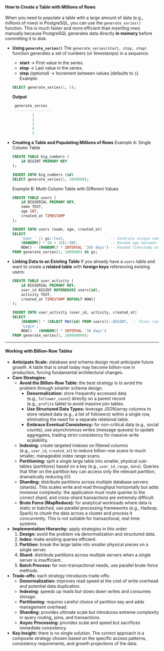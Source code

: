 
#### **How to Create a Table with Millions of Rows**
When you need to populate a table with a large amount of data (e.g., millions of rows) in PostgreSQL, you can use the `generate_series()` function.
This is much faster and more efficient than inserting rows manually because PostgreSQL generates data directly **in memory** before committing it to disk.

- **Using `generate_series()`**
	The `generate_series(start, stop, step)` function generates a set of numbers (or timestamps) in a sequence.
	- **start** → First value in the series.
	- **stop** → Last value in the series.
	- **step** _(optional)_ → Increment between values (defaults to `1`).
	Example:
	```sql
	SELECT generate_series(1, 5);
	```

	**Output**
	```sql
	 generate_series
	 -----------------
			 1
			 2
			 3 
			 4
			 5
	```

- **Creating a Table and Populating Millions of Rows**
	Example A: Single Column Table
	```sql
	CREATE TABLE big_numbers (
	    id BIGINT PRIMARY KEY
	);
	
	INSERT INTO big_numbers (id)
	SELECT generate_series(1, 1000000);
	```
	Example B: Multi-Column Table with Different Values
	```sql
	CREATE TABLE users (
	    id BIGSERIAL PRIMARY KEY,
	    name TEXT,
	    age INT,
	    created_at TIMESTAMP
	);
	
	INSERT INTO users (name, age, created_at)
	SELECT
	    'User_' || gs::text,                     -- Generate unique names
	    (RANDOM() * 60 + 18)::INT,               -- Random age between 18 and 78
	    NOW() - (RANDOM() * INTERVAL '365 days') -- Random timestamp within past year
	FROM generate_series(1, 1000000) AS gs;
	```

- **Linking Data to an Existing Table**
	If you already have a `users` table and want to create a **related table** with **foreign keys** referencing existing users:
	```sql
	CREATE TABLE user_activity (
	    id BIGSERIAL PRIMARY KEY,
	    user_id BIGINT REFERENCES users(id),
	    activity TEXT,
	    created_at TIMESTAMP DEFAULT NOW()
	);
	
	INSERT INTO user_activity (user_id, activity, created_at)
	SELECT
	    (RANDOM() * (SELECT MAX(id) FROM users))::BIGINT,  -- Picks random existing users
	    'Login',
	    NOW() - (RANDOM() * INTERVAL '30 days')
	FROM generate_series(1, 200000000);
	```

---

#### **Working with Billion-Row Tables**
- **Anticipate Scale:** database and schema design must anticipate future growth. A table that is small today may become billion-row in production, forcing fundamental architectural changes.
- **Core Strategies:**
    - **Avoid the Billion-Row Table:** the best strategy is to avoid the problem through smarter schema design.
        - **Denormalization:** store frequently accessed data (e.g., `follower_count`) directly on a parent record (e.g., `profile` table) to avoid massive join tables.
        - **Use Structured Data Types:** leverage JSON/array columns to store related data (e.g., a list of followers) within a single row, eliminating the need for a separate relational table.
        - **Embrace Eventual Consistency:** for non-critical data (e.g., social counts), use asynchronous writes (message queues) to update aggregates, trading strict consistency for massive write scalability.
    - **Indexing:** create targeted indexes on filtered columns (e.g., `user_id`, `created_at`) to reduce billion-row scans to much smaller, manageable index range scans.
    - **Partitioning:** split a single large table into smaller, physical sub-tables (partitions) based on a key (e.g., `user_id_range`, `date`). Queries that filter on the partition key can access only the relevant partition, dramatically reducing I/O.
    - **Sharding:** distribute partitions across multiple database servers (shards). This scales write and read throughput horizontally but adds immense complexity: the application must route queries to the correct shard, and cross-shard transactions are extremely difficult.
    - **Brute Force (MapReduce):** for analytical workloads where data is static or batched, use parallel processing frameworks (e.g., Hadoop, Spark) to chunk the data across a cluster and process it concurrently. This is not suitable for transactional, real-time systems.
- **Implementation Hierarchy:** apply strategies in this order:
    1. **Design:** avoid the problem via denormalization and structured data.
    2. **Index:** make existing queries efficient.
    3. **Partition:** break the large table into smaller physical pieces on a single server.
    4. **Shard:** distribute partitions across multiple servers when a single server is insufficient.
    5. **Batch Process:** for non-transactional needs, use parallel brute-force methods.
- **Trade-offs:** each strategy introduces trade-offs:
    - **Denormalization:** improves read speed at the cost of write overhead and potential data duplication.
    - **Indexing:** speeds up reads but slows down writes and consumes storage.
    - **Partitioning:** requires careful choice of partition key and adds management overhead.
    - **Sharding:** provides ultimate scale but introduces extreme complexity in query routing, joins, and transactions.
    - **Async Processing:** provides scale and speed but sacrifices immediate consistency.
- **Key Insight:** there is no single solution. The correct approach is a composite strategy chosen based on the specific access patterns, consistency requirements, and growth projections of the data.